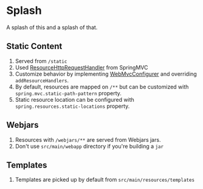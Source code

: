 # Splash

A splash of this and a splash of that.

## Static Content

1. Served from ``/static``
1. Used [ResourceHttpRequestHandler](https://docs.spring.io/spring-framework/docs/current/javadoc-api/org/springframework/web/servlet/resource/ResourceHttpRequestHandler.html) from SpringMVC
1. Customize behavior by implementing [WebMvcConfigurer](https://docs.spring.io/spring-framework/docs/current/javadoc-api/org/springframework/web/servlet/config/annotation/WebMvcConfigurer.html) and overriding ``addResourceHandlers``.
1. By default, resources are mapped on ``/**`` but can be customized with ``spring.mvc.static-path-pattern`` property.
1. Static resource location can be configured with ``spring.resources.static-locations`` property.

## Webjars

1. Resources with ``/webjars/**`` are served from Webjars jars.
1. Don't use ``src/main/webapp`` directory if you're building a ``jar``

## Templates

1.  Templates are picked up by default from ``src/main/resources/templates``
